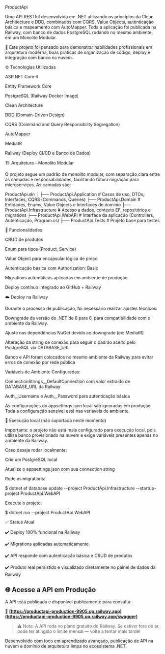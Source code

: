 ProductApi

Uma API RESTful desenvolvida em .NET utilizando os princípios da Clean Architecture e DDD, combinados com CQRS, Value Objects, autenticação básica e mapeamento com AutoMapper. Toda a aplicação foi publicada na Railway, com banco de dados PostgreSQL rodando no mesmo ambiente, em um Monolito Modular.

🎯 Este projeto foi pensado para demonstrar habilidades profissionais em arquitetura moderna, boas práticas de organização de código, deploy e integração com banco na nuvem.

⚙️ Tecnologias Utilizadas

ASP.NET Core 6

Entity Framework Core

PostgreSQL (Railway Docker Image)

Clean Architecture

DDD (Domain-Driven Design)

CQRS (Command and Query Responsibility Segregation)

AutoMapper

MediatR

Railway (Deploy CI/CD e Banco de Dados)

🏗️ Arquitetura - Monolito Modular

O projeto segue um padrão de monolito modular, com separação clara entre as camadas e responsabilidades, facilitando futura migração para microserviços. As camadas são:

ProductApi.sln
│
├── ProductApi.Application      # Casos de uso, DTOs, Interfaces, CQRS (Commands, Queries)
├── ProductApi.Domain           # Entidades, Enums, Value Objects e Interfaces de domínio
├── ProductApi.Infrastructure  # Acesso a dados, contexto EF, repositórios e migrations
├── ProductApi.WebAPI          # Interface da aplicação (Controllers, Autenticação, Program.cs)
├── ProductApi.Tests           # Projeto base para testes

🚀 Funcionalidades

CRUD de produtos

Enum para tipos (Product, Service)

Value Object para encapsular lógica de preço

Autenticação básica com Authorization: Basic

Migrations automáticas aplicadas em ambiente de produção

Deploy contínuo integrado ao GitHub + Railway

☁️ Deploy na Railway

Durante o processo de publicação, foi necessário realizar ajustes técnicos:

Downgrade da versão do .NET de 8 para 6, para compatibilidade com o ambiente da Railway.

Ajuste nas dependências NuGet devido ao downgrade (ex: MediatR)

Alteração da string de conexão para seguir o padrão aceito pelo PostgreSQL via DATABASE_URL

Banco e API foram colocados no mesmo ambiente da Railway para evitar erros de conexão por rede pública

Variáveis de Ambiente Configuradas:

ConnectionStrings__DefaultConnection com valor extraído de DATABASE_URL da Railway

Auth__Username e Auth__Password para autenticação básica

As configurações do appsettings.json local são ignoradas em produção. Toda a configuração sensível está nas variáveis de ambiente.

🧪 Execução local (não suportada neste momento)

Importante: o projeto não está mais configurado para execução local, pois utiliza banco provisionado na nuvem e exige variáveis presentes apenas no ambiente da Railway.

Caso deseje rodar localmente:

Crie um PostgreSQL local

Atualize o appsettings.json com sua connection string

Rode as migrations:

$ dotnet ef database update --project ProductApi.Infrastructure --startup-project ProductApi.WebAPI

Execute o projeto:

$ dotnet run --project ProductApi.WebAPI

✅ Status Atual

✔️ Deploy 100% funcional na Railway

✔️ Migrations aplicadas automaticamente

✔️ API responde com autenticação básica e CRUD de produtos

✔️ Produto real persistido e visualizado diretamente no painel de dados da Railway

## 🌐 Acesse a API em Produção

A API está publicada e disponível publicamente para consulta:

🔗 **[https://productapi-production-9905.up.railway.app](https://productapi-production-9905.up.railway.app/swagger)**

> ⚠️ Nota: A API roda no plano gratuito do Railway. Se estiver fora do ar, pode ter atingido o limite mensal — volte a tentar mais tarde!

Desenvolvido com foco em aprendizado avançado, publicação de API na nuvem e domínio de arquitetura limpa no ecossistema .NET.
